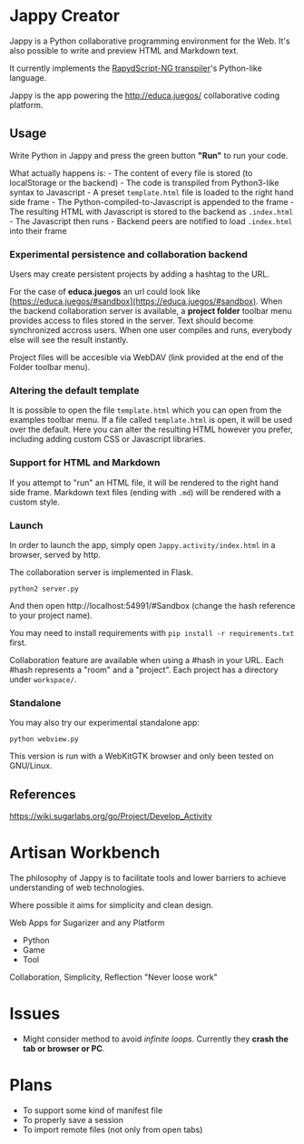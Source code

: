 
Jappy Creator
==============

Jappy is a Python collaborative programming environment for the Web. It's also possible to write and preview HTML and Markdown text.

It currently implements the [RapydScript-NG transpiler](https://github.com/kovidgoyal/rapydscript-ng)'s Python-like language.

Jappy is the app powering the http://educa.juegos/ collaborative coding platform.

## Usage

Write Python in Jappy and press the green button **"Run"** to run your code.

What actually happens is:
    - The content of every file is stored (to localStorage or the backend)
    - The code is transpiled from Python3-like syntax to Javascript
    - A preset `template.html` file is loaded to the right hand side frame
    - The Python-compiled-to-Javascript is appended to the frame
    - The resulting HTML with Javascript is stored to the backend as `.index.html`
    - The Javascript then runs
    - Backend peers are notified to load `.index.html` into their frame

### Experimental persistence and collaboration backend

Users may create persistent projects by adding a hashtag to the URL.

For the case of **educa.juegos** an url could look like [https://educa.juegos/#sandbox](https://educa.juegos/#sandbox). When the backend collaboration server is available, a **project folder** toolbar menu provides access to files stored in the server. Text should become synchronized accross users. When one user compiles and runs, everybody else will see the result instantly.

Project files will be accesible via WebDAV (link provided at the end of the Folder toolbar menu).

### Altering the default template

It is possible to open the file `template.html` which you can open from the examples toolbar menu. If a file called `template.html` is open, it will be used over the default. Here you can alter the resulting HTML however you prefer, including adding custom CSS or Javascript libraries.

### Support for HTML and Markdown

If you attempt to "run" an HTML file, it will be rendered to the right hand side frame. Markdown text files (ending with `.md`) will be rendered with a custom style.

### Launch

In order to launch the app, simply open `Jappy.activity/index.html` in a browser, served by http.

The collaboration server is implemented in Flask.

```
python2 server.py
```
And then open http://localhost:54991/#Sandbox (change the hash reference to your project name).

You may need to install requirements with `pip install -r requirements.txt` first. 

Collaboration feature are available when using a #hash in your URL. Each #hash represents a "room" and a "project". Each project has a directory under `workspace/`.

### Standalone

You may also try our experimental standalone app:

```
python webview.py
```

This version is run with a WebKitGTK browser and only been tested on GNU/Linux.

## References

https://wiki.sugarlabs.org/go/Project/Develop_Activity

Artisan Workbench
=================

The philosophy of Jappy is to facilitate tools and lower barriers to achieve understanding of web technologies.

Where possible it aims for simplicity and clean design.

Web Apps for Sugarizer and any Platform

 - Python
 - Game
 - Tool

Collaboration, Simplicity, Reflection
    "Never loose work"

Issues
======

- Might consider method to avoid *infinite loops*. Currently they **crash the tab or browser or PC**.

Plans
=====

- To support some kind of manifest file
- To properly save a session
- To import remote files (not only from open tabs)
